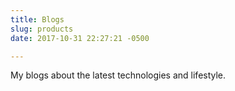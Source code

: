 ```yaml
---
title: Blogs
slug: products
date: 2017-10-31 22:27:21 -0500

---
```

My blogs about the latest technologies and lifestyle.